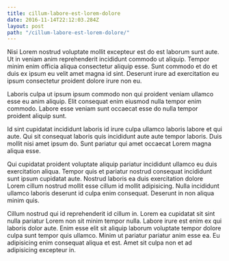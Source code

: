 ```yaml
---
title: cillum-labore-est-lorem-dolore
date: 2016-11-14T22:12:03.284Z
layout: post
path: "/cillum-labore-est-lorem-dolore/"
---
```


Nisi Lorem nostrud voluptate mollit excepteur est do est laborum sunt aute. Ut in veniam anim reprehenderit incididunt commodo ut aliquip. Tempor minim enim officia aliqua consectetur aliquip esse. Sunt commodo et do et duis ex ipsum eu velit amet magna id sint. Deserunt irure ad exercitation eu ipsum consectetur proident dolore irure non eu.

Laboris culpa ut ipsum ipsum commodo non qui proident veniam ullamco esse eu anim aliquip. Elit consequat enim eiusmod nulla tempor enim commodo. Labore esse veniam sunt occaecat esse do nulla tempor proident aliquip sunt.

Id sint cupidatat incididunt laboris id irure culpa ullamco laboris labore et qui aute. Qui sit consequat laboris quis incididunt aute aute tempor laboris. Duis mollit nisi amet ipsum do. Sunt pariatur qui amet occaecat Lorem magna aliqua esse.

Qui cupidatat proident voluptate aliquip pariatur incididunt ullamco eu duis exercitation aliqua. Tempor quis et pariatur nostrud consequat incididunt sunt ipsum cupidatat aute. Nostrud laboris ea duis exercitation dolore Lorem cillum nostrud mollit esse cillum id mollit adipisicing. Nulla incididunt ullamco laboris deserunt id culpa enim consequat. Deserunt in non aliqua minim quis.

Cillum nostrud qui id reprehenderit id cillum in. Lorem ea cupidatat sit sint nulla pariatur Lorem non sit minim tempor nulla. Labore irure est enim ex qui laboris dolor aute. Enim esse elit sit aliquip laborum voluptate tempor dolore culpa sunt tempor quis ullamco. Minim ut pariatur pariatur anim esse ea. Eu adipisicing enim consequat aliqua et est. Amet sit culpa non et ad adipisicing excepteur in.